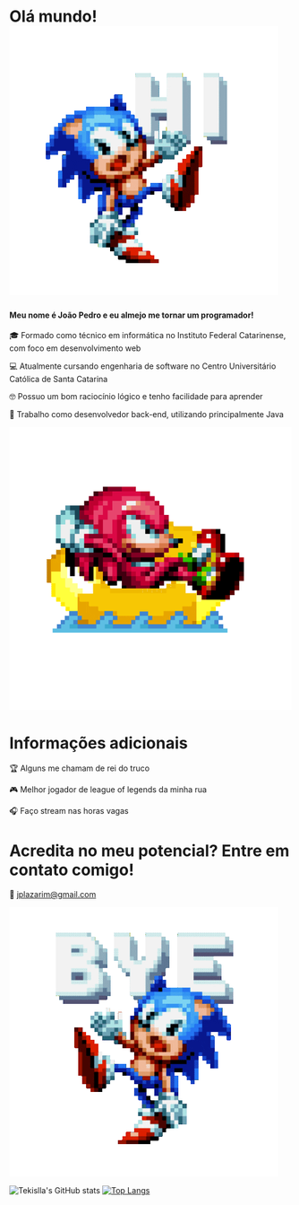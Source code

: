 
# Olá mundo! ![sonic hi](https://github.com/Tekislla/Tekislla/blob/main/sonic%20hi.gif)

#### Meu nome é João Pedro e eu almejo me tornar um programador!

🎓 Formado como técnico em informática no Instituto Federal Catarinense, com foco em desenvolvimento web

💻 Atualmente cursando engenharia de software no Centro Universitário Católica de Santa Catarina

🤓 Possuo um bom raciocínio lógico e tenho facilidade para aprender

💼 Trabalho como desenvolvedor back-end, utilizando principalmente Java




![sonic chill](https://github.com/Tekislla/Tekislla/blob/main/sonic%20chill.gif)
# Informações adicionais 
🏆 Alguns me chamam de rei do truco

🎮 Melhor jogador de league of legends da minha rua

🎧 Faço stream nas horas vagas






# Acredita no meu potencial? Entre em contato comigo!

📩 jplazarim@gmail.com

![sonic bye](https://github.com/Tekislla/Tekislla/blob/main/sonic%20bye.gif)

![Tekislla's GitHub stats](https://github-readme-stats.vercel.app/api?username=tekislla&show_icons=true&theme=tokyonight) [![Top Langs](https://github-readme-stats.vercel.app/api/top-langs/?username=tekislla&layout=compact&theme=tokyonight)](https://github.com/anuraghazra/github-readme-stats)

